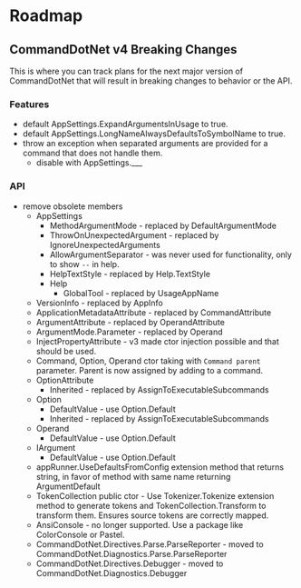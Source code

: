# Roadmap

## CommandDotNet v4 Breaking Changes

This is where you can track plans for the next major version of CommandDotNet that
will result in breaking changes to behavior or the API.

### Features
* default AppSettings.ExpandArgumentsInUsage to true.
* default AppSettings.LongNameAlwaysDefaultsToSymbolName to true.
* throw an exception when separated arguments are provided for a command that does not handle them.
  * disable with AppSettings.___

### API
* remove obsolete members
  * AppSettings
    * MethodArgumentMode - replaced by DefaultArgumentMode
    * ThrowOnUnexpectedArgument - replaced by IgnoreUnexpectedArguments
    * AllowArgumentSeparator - was never used for functionality, only to show `--` in help.
    * HelpTextStyle - replaced by Help.TextStyle
    * Help
      * GlobalTool - replaced by UsageAppName
  * VersionInfo - replaced by AppInfo
  * ApplicationMetadataAttribute - replaced by CommandAttribute
  * ArgumentAttribute - replaced by OperandAttribute
  * ArgumentMode.Parameter - replaced by Operand
  * InjectPropertyAttribute - v3 made ctor injection possible and that should be used.
  * Command, Option, Operand ctor taking with `Command parent` parameter. Parent is now assigned by adding to a command.
  * OptionAttribute
    * Inherited - replaced by AssignToExecutableSubcommands
  * Option
    * DefaultValue - use Option.Default
    * Inherited - replaced by AssignToExecutableSubcommands
  * Operand
    * DefaultValue - use Option.Default
  * IArgument
    * DefaultValue - use Option.Default
  * appRunner.UseDefaultsFromConfig extension method that returns string, in favor of method with same name returning ArgumentDefault
  * TokenCollection public ctor - Use Tokenizer.Tokenize extension method to generate tokens and TokenCollection.Transform to transform them. Ensures source tokens are correctly mapped.
  * AnsiConsole - no longer supported. Use a package like ColorConsole or Pastel.
  * CommandDotNet.Directives.Parse.ParseReporter - moved to CommandDotNet.Diagnostics.Parse.ParseReporter
  * CommandDotNet.Directives.Debugger - moved to CommandDotNet.Diagnostics.Debugger
